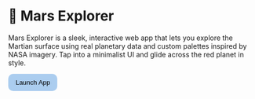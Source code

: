 # 🚀 Mars Explorer

Mars Explorer is a sleek, interactive web app that lets you explore the Martian surface using real planetary data and custom palettes inspired by NASA imagery. Tap into a minimalist UI and glide across the red planet in style.

<a href="https://explorer-mars.netlify.app" target="_blank">
  <button style="background-color: #abcdef; border: none; padding: 10px 15px; border-radius: 10px;">Launch App</button>
</a>

